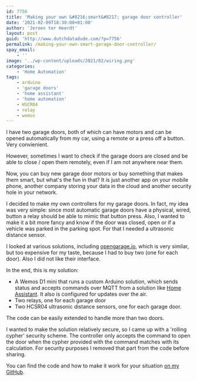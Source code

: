 ```yaml
---
id: 7756
title: 'Making your own &#8216;smart&#8217; garage door controller'
date: '2021-02-09T18:30:00+01:00'
author: 'Jeroen ter Heerdt'
layout: post
guid: 'http://www.dutchdatadude.com/?p=7756'
permalink: /making-your-own-smart-garage-door-controller/
spay_email:
    - ''
image: '../wp-content/uploads/2021/02/wiring.png'
categories:
    - 'Home Automation'
tags:
    - arduino
    - 'garage doors'
    - 'home assistant'
    - 'home automation'
    - HSCR04
    - relay
    - wemos
---
```


<!-- wp:paragraph -->
<p>I have two garage doors, both of which can have motors and can be opened automatically from my car, using a remote or a press off a button. Very convienient.</p>
<!-- /wp:paragraph -->

<!-- wp:paragraph -->
<p>However, sometimes I want to check if the garage doors are closed and be able to close / open them remotely, even if I am not anywhere near them.</p>
<!-- /wp:paragraph -->

<!-- wp:paragraph -->
<p>Now, you can buy new garage door motors or buy something that makes them smart, but what's the fun in that? It is just another app on your mobile phone, another company storing your data in the cloud and another security hole in your network.</p>
<!-- /wp:paragraph -->

<!-- wp:paragraph -->
<p>I decided to make my own controllers for my garage doors. In fact, my idea was very simple: since most automatic garage doors have a physical, wired, button a relay should be able to mimic that button press. Also, I wanted to make it a bit more fancy and know if the door was closed, open or if a vehicle was parked in the parking spot. For that I needed a ultrasonic distance sensor.</p>
<!-- /wp:paragraph -->

<!-- wp:paragraph -->
<p>I looked at various solutions, including <a href="https://opengarage.io/">opengarage.io</a>, which is very similar, but too expensive for my taste, because I had to buy two (one for each door). Also I did not like their interface.</p>
<!-- /wp:paragraph -->

<!-- wp:paragraph -->
<p>In the end, this is my solution:</p>
<!-- /wp:paragraph -->

<!-- wp:list -->
<ul><li>A Wemos D1 mini that runs a custom Arduino solution, which sends status and accepts commands over MQTT from a solution like <a href="https://www.home-assistant.io/">Home Assistant</a>. It also is configured for updates over the air.</li><li>Two relays, one for each garage door</li><li>Two HCSR04 ultrasonic distance sensors, one for each garage door.</li></ul>
<!-- /wp:list -->

<!-- wp:paragraph -->
<p>The code can be easily extended to handle more than two doors.</p>
<!-- /wp:paragraph -->

<!-- wp:paragraph -->
<p>I wanted to make the solution relatively secure, so I came up with a 'rolling cypher' security scheme. The controller only accepts the command to open the door when the cypher provided with the command matches with its calculation. For security purposes I removed that part from the code before sharing.</p>
<!-- /wp:paragraph -->

<!-- wp:paragraph -->
<p>You can find the code and how to make it work for your situation <a href="https://github.com/jeroenterheerdt/garagedoors-mqtt-arduino">on my GitHub</a>.</p>
<!-- /wp:paragraph -->